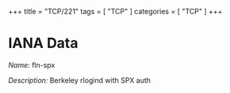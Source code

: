 +++
title = "TCP/221"
tags = [ "TCP" ]
categories = [ "TCP" ]
+++

# IANA Data

_Name:_ fln-spx

_Description:_ Berkeley rlogind with SPX auth

